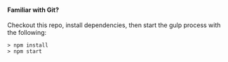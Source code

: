#### Familiar with Git?
Checkout this repo, install dependencies, then start the gulp process with the following:

```
> npm install
> npm start
```

